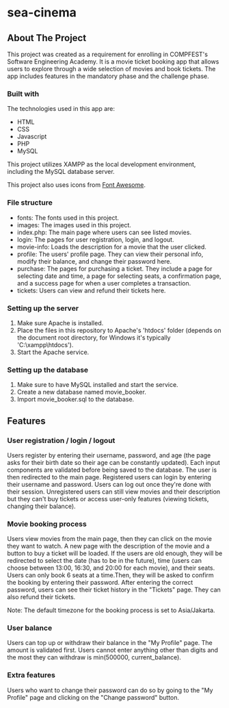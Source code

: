 # sea-cinema

## About The Project
This project was created as a requirement for enrolling in COMPFEST's Software Engineering Academy. It is a movie ticket booking app that allows users to explore through a wide selection of movies and book tickets. The app includes features in the mandatory phase and the challenge phase.

### Built with
The technologies used in this app are:
- HTML
- CSS
- Javascript
- PHP 
- MySQL

This project utilizes XAMPP as the local development environment, including the MySQL database server.

This project also uses icons from [Font Awesome](https://fontawesome.com).


### File structure
- fonts: The fonts used in this project.
- images: The images used in this project.
- index.php: The main page where users can see listed movies.
- login: The pages for user registration, login, and logout.
- movie-info: Loads the description for a movie that the user clicked.
- profile: The users' profile page. They can view their personal info, modify their balance, and change their password here.
- purchase: The pages for purchasing a ticket. They include a page for selecting date and time, a page for selecting seats, a confirmation page, and a success page for when a user completes a transaction.
- tickets: Users can view and refund their tickets here.

### Setting up the server
1. Make sure Apache is installed.
2. Place the files in this repository to Apache's 'htdocs' folder (depends on the document root directory, for Windows it's typically 'C:\xampp\htdocs').
3. Start the Apache service.

### Setting up the database
1. Make sure to have MySQL installed and start the service.
2. Create a new database named movie_booker.
3. Import movie_booker.sql to the database.

## Features

### User registration / login / logout
Users register by entering their username, password, and age (the page asks for their birth date so their age can be constantly updated). Each input components are validated before being saved to the database. The user is then redirected to the main page. Registered users can login by entering their username and password. Users can log out once they're done with their session. Unregistered users can still view movies and their description but they can't buy tickets or access user-only features (viewing tickets, changing their balance).

### Movie booking process
Users view movies from the main page, then they can click on the movie they want to watch. A new page with the description of the movie and a button to buy a ticket will be loaded. If the users are old enough, they will be redirected to select the date (has to be in the future), time (users can choose between 13:00, 16:30, and 20:00 for each movie), and their seats. Users can only book 6 seats at a time.Then, they will be asked to confirm the booking by entering their password. After entering the correct password, users can see their ticket history in the "Tickets" page. They can also refund their tickets.

Note: The default timezone for the booking process is set to Asia/Jakarta.

### User balance
Users can top up or withdraw their balance in the "My Profile" page. The amount is validated first. Users cannot enter anything other than digits and the most they can withdraw is min(500000, current_balance).

### Extra features
Users who want to change their password can do so by going to the "My Profile" page and clicking on the "Change password" button.
